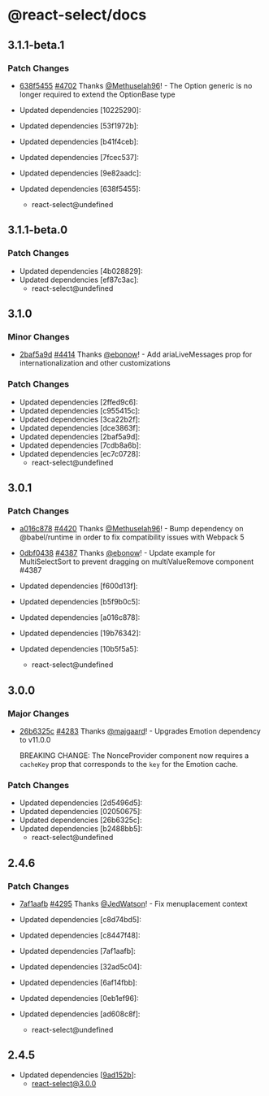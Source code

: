 # @react-select/docs

## 3.1.1-beta.1

### Patch Changes

- [638f5455](https://github.com/JedWatson/react-select/commit/638f545517d320fe70ca954511a71e96956abae3) [#4702](https://github.com/JedWatson/react-select/pull/4702) Thanks [@Methuselah96](https://github.com/Methuselah96)! - The Option generic is no longer required to extend the OptionBase type

- Updated dependencies [10225290]:
- Updated dependencies [53f1972b]:
- Updated dependencies [b41f4ceb]:
- Updated dependencies [7fcec537]:
- Updated dependencies [9e82aadc]:
- Updated dependencies [638f5455]:
  - react-select@undefined

## 3.1.1-beta.0

### Patch Changes

- Updated dependencies [4b028829]:
- Updated dependencies [ef87c3ac]:
  - react-select@undefined

## 3.1.0

### Minor Changes

- [2baf5a9d](https://github.com/JedWatson/react-select/commit/2baf5a9df2f4f56f9c9374fcb879cb5259a6d8d0) [#4414](https://github.com/JedWatson/react-select/pull/4414) Thanks [@ebonow](https://github.com/ebonow)! - Add ariaLiveMessages prop for internationalization and other customizations

### Patch Changes

- Updated dependencies [2ffed9c6]:
- Updated dependencies [c955415c]:
- Updated dependencies [3ca22b2f]:
- Updated dependencies [dce3863f]:
- Updated dependencies [2baf5a9d]:
- Updated dependencies [7cdb8a6b]:
- Updated dependencies [ec7c0728]:
  - react-select@undefined

## 3.0.1

### Patch Changes

- [a016c878](https://github.com/JedWatson/react-select/commit/a016c87821d9289ef9c317c0c397d64a0824ce16) [#4420](https://github.com/JedWatson/react-select/pull/4420) Thanks [@Methuselah96](https://github.com/Methuselah96)! - Bump dependency on @babel/runtime in order to fix compatibility issues with Webpack 5

- [0dbf0438](https://github.com/JedWatson/react-select/commit/0dbf043864ce7a7fa7d822182b4f1770aad5b036) [#4387](https://github.com/JedWatson/react-select/pull/4387) Thanks [@ebonow](https://github.com/ebonow)! - Update example for MultiSelectSort to prevent dragging on multiValueRemove component #4387

- Updated dependencies [f600d13f]:
- Updated dependencies [b5f9b0c5]:
- Updated dependencies [a016c878]:
- Updated dependencies [19b76342]:
- Updated dependencies [10b5f5a5]:
  - react-select@undefined

## 3.0.0

### Major Changes

- [26b6325c](https://github.com/JedWatson/react-select/commit/26b6325c95113591e568451bc2296f98318a8dd9) [#4283](https://github.com/JedWatson/react-select/pull/4283) Thanks [@majgaard](https://github.com/majgaard)! - Upgrades Emotion dependency to v11.0.0

  BREAKING CHANGE: The NonceProvider component now requires a `cacheKey` prop that corresponds to the `key` for the Emotion cache.

### Patch Changes

- Updated dependencies [2d5496d5]:
- Updated dependencies [02050675]:
- Updated dependencies [26b6325c]:
- Updated dependencies [b2488bb5]:
  - react-select@undefined

## 2.4.6

### Patch Changes

- [7af1aafb](https://github.com/JedWatson/react-select/commit/7af1aafb2314db02544b7970784b868e97ec4824) [#4295](https://github.com/JedWatson/react-select/pull/4295) Thanks [@JedWatson](https://github.com/JedWatson)! - Fix menuplacement context

- Updated dependencies [c8d74bd5]:
- Updated dependencies [c8447f48]:
- Updated dependencies [7af1aafb]:
- Updated dependencies [32ad5c04]:
- Updated dependencies [6af14fbb]:
- Updated dependencies [0eb1ef96]:
- Updated dependencies [ad608c8f]:
  - react-select@undefined

## 2.4.5

- Updated dependencies [[9ad152b](https://github.com/JedWatson/react-select/commit/9ad152b)]:
  - react-select@3.0.0
